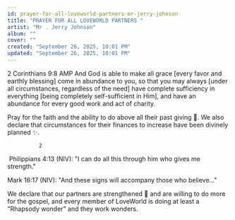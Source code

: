 ```yaml
---
id: prayer-for-all-loveworld-partners-mr-jerry-johnson
title: "PRAYER FOR ALL LOVEWORLD PARTNERS "
artist: "Mr . Jerry Johnson"
album: ""
cover: ""
created: "September 26, 2025, 10:01 PM"
updated: "September 26, 2025, 10:01 PM"
---
```


2 Corinthians 9:8 AMP 
And God is able to make all grace [every favor and earthly blessing] come in abundance to you, so that you may always [under all circumstances, regardless of the need] have complete sufficiency in everything [being completely self-sufficient in Him], and have an abundance for every good work and act of charity.  

  Pray for the faith and the ability to do above all their past giving 💸. We also declare that circumstances for their finances to increase have been divinely planned ✨.

              2 
​ Philippians 4:13 (NIV): 
"I can do all this through him who gives me strength."

 ​Mark 16:17 (NIV): "And these signs will accompany those who believe..."

 We declare that our partners are strengthened 💪 and are willing to do more for the gospel, and every member of LoveWorld is doing at least a "Rhapsody wonder" and they work wonders.